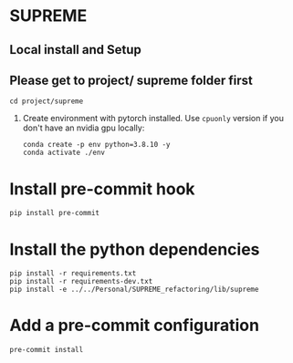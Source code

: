 # SUPREME

## Local install and Setup
## Please get to project/ supreme folder first
   ```shell script
  cd project/supreme
  ```
1. Create environment with pytorch installed. Use `cpuonly` version if you don't have an nvidia gpu locally:

   ```shell script
   conda create -p env python=3.8.10 -y
   conda activate ./env
   ```

# Install pre-commit hook

```shell script
pip install pre-commit
```

# Install the python dependencies

```shell script
pip install -r requirements.txt
pip install -r requirements-dev.txt
pip install -e ../../Personal/SUPREME_refactoring/lib/supreme
```


# Add a pre-commit configuration
```shell script
pre-commit install

```
